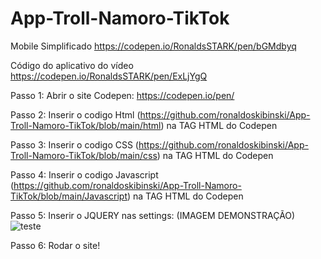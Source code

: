 # App-Troll-Namoro-TikTok

Mobile Simplificado https://codepen.io/RonaldsSTARK/pen/bGMdbyq

Código do aplicativo do vídeo https://codepen.io/RonaldsSTARK/pen/ExLjYgQ

Passo 1: Abrir o site Codepen: https://codepen.io/pen/

Passo 2: Inserir o codigo Html (https://github.com/ronaldoskibinski/App-Troll-Namoro-TikTok/blob/main/html) na TAG HTML do Codepen

Passo 3: Inserir o codigo CSS (https://github.com/ronaldoskibinski/App-Troll-Namoro-TikTok/blob/main/css) na TAG HTML do Codepen

Passo 4: Inserir o codigo Javascript (https://github.com/ronaldoskibinski/App-Troll-Namoro-TikTok/blob/main/Javascript) na TAG HTML do Codepen

Passo 5: Inserir o JQUERY nas settings: (IMAGEM DEMONSTRAÇÃO)
![teste](https://user-images.githubusercontent.com/23247714/188500360-aa54d9ac-1890-4153-b0db-260d1ef203fe.png)


Passo 6: Rodar o site!
